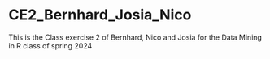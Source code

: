 # CE2_Bernhard_Josia_Nico
This is the Class exercise 2 of Bernhard, Nico and Josia for the Data Mining in R class of spring 2024
